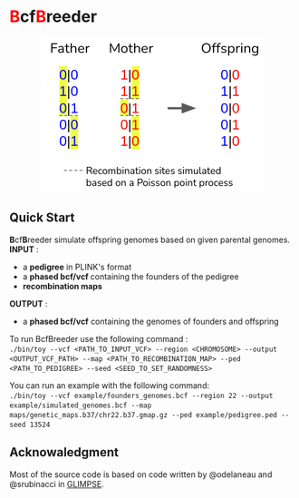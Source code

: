 # <b style="color:red">B</b>cf<b style="color:red">B</b>reeder

<p align="center">
    <img src="illustration.png"/>
</p>

## Quick Start
<b>B</b>cf<b>B</b>reeder simulate offspring genomes based on given parental genomes.  \
<b>INPUT</b> :
- a <b>pedigree</b> in PLINK's format
- a <b> phased bcf/vcf </b> containing the founders of the pedigree
- <b>recombination maps</b>

<b>OUTPUT</b> :
- a <b>phased bcf/vcf</b> containing the genomes of founders and offspring

To run BcfBreeder use the following command : \
`./bin/toy --vcf <PATH_TO_INPUT_VCF> --region <CHROMOSOME> --output <OUTPUT_VCF_PATH> --map <PATH_TO_RECOMBINATION_MAP> --ped <PATH_TO_PEDIGREE> --seed <SEED_TO_SET_RANDOMNESS>`

You can run an example with the following command: \
`./bin/toy --vcf example/founders_genomes.bcf --region 22 --output example/simulated_genomes.bcf --map maps/genetic_maps.b37/chr22.b37.gmap.gz --ped example/pedigree.ped --seed 13524`

## Acknowaledgment
Most of the source code is based on code written by @odelaneau and @srubinacci in <a href="https://github.com/odelaneau/GLIMPSE">GLIMPSE</a>.
